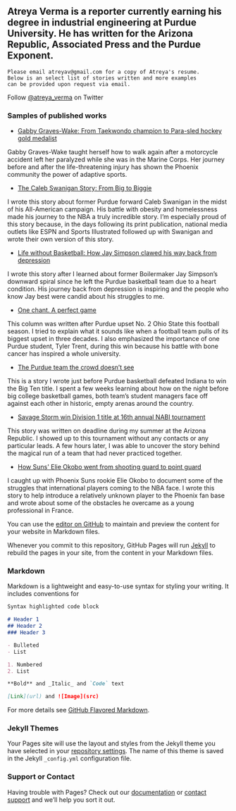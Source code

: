 ## Atreya Verma is a reporter currently earning his degree in industrial engineering at Purdue University. He has written for the Arizona Republic, Associated Press and the Purdue Exponent.

```
Please email atreyav@gmail.com for a copy of Atreya's resume.
Below is an select list of stories written and more examples
can be provided upon request via email.
```
Follow [@atreya_verma](twitter.com/atreya_verma) on Twitter

### Samples of published works

* [Gabby Graves-Wake: From Taekwondo champion to Para-sled hockey gold medalist](https://www.azcentral.com/story/sports/olympics/2018/07/04/marine-veteran-excels-adaptive-sports-after-motorcycle-accident/703387002/)

Gabby Graves-Wake taught herself how to walk again after a motorcycle accident left her paralyzed while she was in the Marine Corps. Her journey before and after the life-threatening injury has shown the Phoenix community the power of adaptive sports.

* [The Caleb Swanigan Story: From Big to Biggie](https://www.purdueexponent.org/sports/article_0a0a36a1-48d5-575c-be8a-82342c1e19c8.html#comments)

I wrote this story about former Purdue forward Caleb Swanigan in the midst of his All-American campaign. His battle with obesity and homelessness made his journey to the NBA a truly incredible story. I’m especially proud of this story because, in the days following its print publication, national media outlets like ESPN and Sports Illustrated followed up with Swanigan and wrote their own version of this story.

* [Life without Basketball: How Jay Simpson clawed his way back from depression](https://www.purdueexponent.org/sports/article_0a7f5205-77b7-5c78-8f31-0a6ba83d9328.html#comments)

I wrote this story after I learned about former Boilermaker Jay Simpson’s downward spiral since he left the Purdue basketball team due to a heart condition. His journey back from depression is inspiring and the people who know Jay best were candid about his struggles to me.

* [One chant. A perfect game](https://www.purdueexponent.org/sports/article_9cf29f84-a6e5-5e08-950d-e4709079448f.html)

This column was written after Purdue upset No. 2 Ohio State this football season. I tried to explain what it sounds like when a football team pulls of its biggest upset in three decades. I also emphasized the importance of one Purdue student, Tyler Trent, during this win because his battle with bone cancer has inspired a whole university.


* [The Purdue team the crowd doesn’t see](https://www.purdueexponent.org/sports/mens/basketball/article_bbbf7ac5-9f7f-5b57-9c02-62965eebe868.html)

This is a story I wrote just before Purdue basketball defeated Indiana to win the Big Ten title. I spent a few weeks learning about how on the night before big college basketball games, both team’s student managers face off against each other in historic, empty arenas around the country.

* [Savage Storm win Division 1 title at 16th annual NABI tournament](https://www.azcentral.com/story/sports/high-school/2018/07/14/savage-storm-capture-boys-division-1-nabi-tournament-title/786012002/)

This story was written on deadline during my summer at the Arizona Republic. I showed up to this tournament without any contacts or any particular leads. A few hours later, I was able to uncover the story behind the magical run of a team that had never practiced together.

* [How Suns' Elie Okobo went from shooting guard to point guard](https://www.azcentral.com/story/sports/nba/suns/2018/07/07/how-phoenix-suns-elie-okobo-went-shooting-guard-point-guard/766022002/)

I caught up with Phoenix Suns rookie Elie Okobo to document some of the struggles that international players coming to the NBA face. I wrote this story to help introduce a relatively unknown player to the Phoenix fan base and wrote about some of the obstacles he overcame as a young professional in France.












You can use the [editor on GitHub](https://github.com/atreyav/atreya-writes/edit/master/README.md) to maintain and preview the content for your website in Markdown files.

Whenever you commit to this repository, GitHub Pages will run [Jekyll](https://jekyllrb.com/) to rebuild the pages in your site, from the content in your Markdown files.

### Markdown

Markdown is a lightweight and easy-to-use syntax for styling your writing. It includes conventions for

```markdown
Syntax highlighted code block

# Header 1
## Header 2
### Header 3

- Bulleted
- List

1. Numbered
2. List

**Bold** and _Italic_ and `Code` text

[Link](url) and ![Image](src)
```

For more details see [GitHub Flavored Markdown](https://guides.github.com/features/mastering-markdown/).

### Jekyll Themes

Your Pages site will use the layout and styles from the Jekyll theme you have selected in your [repository settings](https://github.com/atreyav/atreya-writes/settings). The name of this theme is saved in the Jekyll `_config.yml` configuration file.

### Support or Contact

Having trouble with Pages? Check out our [documentation](https://help.github.com/categories/github-pages-basics/) or [contact support](https://github.com/contact) and we’ll help you sort it out.
